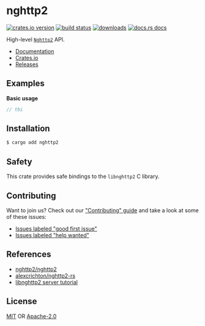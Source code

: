 # nghttp2
[![crates.io version][1]][2] [![build status][3]][4]
[![downloads][5]][6] [![docs.rs docs][7]][8]

High-level [`Nghttp2`](https://github.com/nghttp2/nghttp2) API.

- [Documentation][8]
- [Crates.io][2]
- [Releases][releases]

## Examples
__Basic usage__
```rust
// tbi
```

## Installation
```sh
$ cargo add nghttp2
```

## Safety
This crate provides safe bindings to the `libnghttp2` C library.

## Contributing
Want to join us? Check out our ["Contributing" guide][contributing] and take a
look at some of these issues:

- [Issues labeled "good first issue"][good-first-issue]
- [Issues labeled "help wanted"][help-wanted]

## References
- [nghttp2/nghttp2](https://github.com/nghttp2/nghttp2)
- [alexcrichton/nghttp2-rs](https://github.com/alexcrichton/nghttp2-rs)
- [libnghttp2 server tutorial](https://www.nghttp2.org/documentation/tutorial-server.html)

## License
[MIT](./LICENSE-MIT) OR [Apache-2.0](./LICENSE-APACHE)

[1]: https://img.shields.io/crates/v/nghttp2.svg?style=flat-square
[2]: https://crates.io/crates/nghttp2
[3]: https://img.shields.io/travis/http-rs/nghttp2/main.svg?style=flat-square
[4]: https://travis-ci.org/http-rs/nghttp2
[5]: https://img.shields.io/crates/d/nghttp2.svg?style=flat-square
[6]: https://crates.io/crates/nghttp2
[7]: https://img.shields.io/badge/docs-latest-blue.svg?style=flat-square
[8]: https://docs.rs/nghttp2

[releases]: https://github.com/http-rs/nghttp2/releases
[contributing]: https://github.com/http-rs/nghttp2/blob/main.github/CONTRIBUTING.md
[good-first-issue]: https://github.com/http-rs/nghttp2/labels/good%20first%20issue
[help-wanted]: https://github.com/http-rs/nghttp2/labels/help%20wanted
